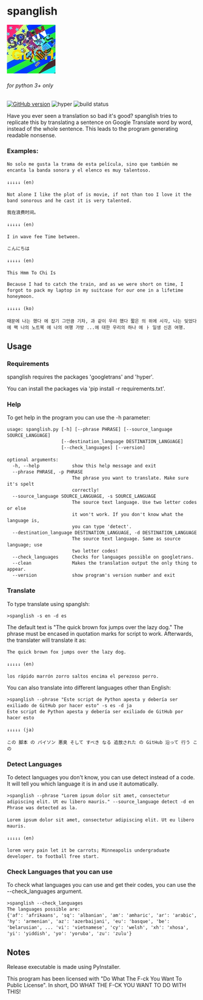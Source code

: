# spanglish
[![the logo](https://raw.githubusercontent.com/exurd/spanglish/master/docs/logo.png)](https://github.com/exurd/spanglish/ "at least it has more of a reason to live than smilk.")
###### for python 3+ only
[![GitHub version](https://badge.fury.io/gh/exurd%2Fspanglish.svg)](https://badge.fury.io/gh/exurd%2Fspanglish) ![hyper](https://img.shields.io/badge/runs%20better%20with-hyper-red "i mean, someone said so.") ![build status](https://img.shields.io/badge/build%20status-%C2%A1Muy%20bien!-green "that's good!")

Have you ever seen a translation so bad it's good? spanglish tries to replicate this by translating a sentence on Google Translate word by word, instead of the whole sentence. This leads to the program generating readable nonsense.

### Examples:

```
No solo me gusta la trama de esta película, sino que también me encanta la banda sonora y el elenco es muy talentoso.

↓↓↓↓↓ (en)

Not alone I like the plot of is movie, if not than too I love it the band sonorous and he cast it is very talented.
```

```
我在浪费时间。

↓↓↓↓↓ (en)

I in wave fee Time between.
```

```
こんにちは

↓↓↓↓↓ (en)

This Hmm To Chi Is
```

```
Because I had to catch the train, and as we were short on time, I forgot to pack my laptop in my suitcase for our one in a lifetime honeymoon.

↓↓↓↓↓ (ko)

때문에 나는 했다 에 잡기 그만큼 기차, 과 같이 우리 했다 짧은 의 위에 시각, 나는 잊었다 에 팩 나의 노트북 에 나의 여행 가방 ...에 대한 우리의 하나 에 ㅏ 일생 신흔 여행.
```

## Usage

### Requirements

spanglish requires the packages 'googletrans' and 'hyper'.

You can install the packages via 'pip install -r requirements.txt'.

### Help

To get help in the program you can use the -h parameter:

```
usage: spanglish.py [-h] [--phrase PHRASE] [--source_language SOURCE_LANGUAGE]
                    [--destination_language DESTINATION_LANGUAGE]
                    [--check_languages] [--version]

optional arguments:
  -h, --help            show this help message and exit
  --phrase PHRASE, -p PHRASE
                        The phrase you want to translate. Make sure it's spelt
                        correctly!
  --source_language SOURCE_LANGUAGE, -s SOURCE_LANGUAGE
                        The source text language. Use two letter codes or else
                        it won't work. If you don't know what the language is,
                        you can type 'detect'.
  --destination_language DESTINATION_LANGUAGE, -d DESTINATION_LANGUAGE
                        The source text language. Same as source language; use
                        two letter codes!
  --check_languages     Checks for languages possible on googletrans.
  --clean               Makes the translation output the only thing to appear.
  --version             show program's version number and exit
```

### Translate

To type translate using spanglsh:

```
>spanglish -s en -d es
```
The default text is "The quick brown fox jumps over the lazy dog." The phrase must be encased in quotation marks for script to work. Afterwards, the translater will translate it as:

```
The quick brown fox jumps over the lazy dog.

↓↓↓↓↓ (en)

los rápido marrón zorro saltos encima el perezoso perro.
```

You can also translate into different languages other than English:

```
>spanglish --phrase "Este script de Python apesta y debería ser exiliado de GitHub por hacer esto" -s es -d ja
Este script de Python apesta y debería ser exiliado de GitHub por hacer esto

↓↓↓↓↓ (ja)

この 脚本 の パイソン 悪臭 そして すべき なる 追放された の GitHub 沿って 行う この
```

### Detect Languages

To detect languages you don't know, you can use detect instead of a code. It will tell you which language it is in and use it automatically.
```
>spanglish --phrase "Lorem ipsum dolor sit amet, consectetur adipiscing elit. Ut eu libero mauris." --source_language detect -d en
Phrase was detected as la.

Lorem ipsum dolor sit amet, consectetur adipiscing elit. Ut eu libero mauris.

↓↓↓↓↓ (en)

lorem very pain let it be carrots; Minneapolis undergraduate developer. to football free start.
```

### Check Languages that you can use

To check what languages you can use and get their codes, you can use the --check_languages argument.
```
>spanglish --check_languages
The languages possible are:
{'af': 'afrikaans', 'sq': 'albanian', 'am': 'amharic', 'ar': 'arabic', 'hy': 'armenian', 'az': 'azerbaijani', 'eu': 'basque', 'be': 'belarusian', ... 'vi': 'vietnamese', 'cy': 'welsh', 'xh': 'xhosa', 'yi': 'yiddish', 'yo': 'yoruba', 'zu': 'zulu'}
```

## Notes

Release executable is made using PyInstaller.

This program has been licensed with "Do What The F-ck You Want To Public License". In short, DO WHAT THE F-CK YOU WANT TO DO WITH THIS!
